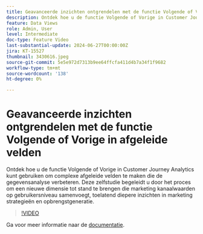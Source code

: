 ```yaml
---
title: Geavanceerde inzichten ontgrendelen met de functie Volgende of Vorige in afgeleide velden
description: Ontdek hoe u de functie Volgende of Vorige in Customer Journey Analytics kunt gebruiken om complexe afgeleide velden te maken die de gegevensanalyse verbeteren. Deze zelfstudie begeleidt u door het proces om een nieuwe dimensie tot stand te brengen die marketing kanaalwaarden op gebruikersniveau samenvoegt, toelatend diepere inzichten in marketing strategieën en opbrengstgeneratie.
feature: Data Views
role: Admin, User
level: Intermediate
doc-type: Feature Video
last-substantial-update: 2024-06-27T00:00:00Z
jira: KT-15527
thumbnail: 3430616.jpeg
source-git-commit: 5e5e972d7313b9ee64ffcfa411d4b7a34f1f9682
workflow-type: tm+mt
source-wordcount: '138'
ht-degree: 0%

---
```


# Geavanceerde inzichten ontgrendelen met de functie Volgende of Vorige in afgeleide velden

Ontdek hoe u de functie Volgende of Vorige in Customer Journey Analytics kunt gebruiken om complexe afgeleide velden te maken die de gegevensanalyse verbeteren. Deze zelfstudie begeleidt u door het proces om een nieuwe dimensie tot stand te brengen die marketing kanaalwaarden op gebruikersniveau samenvoegt, toelatend diepere inzichten in marketing strategieën en opbrengstgeneratie.

>[!VIDEO](https://video.tv.adobe.com/v/3430616/?learn=on)

Ga voor meer informatie naar de [documentatie](https://experienceleague.adobe.com/en/docs/analytics-platform/using/cja-dataviews/derived-fields).
